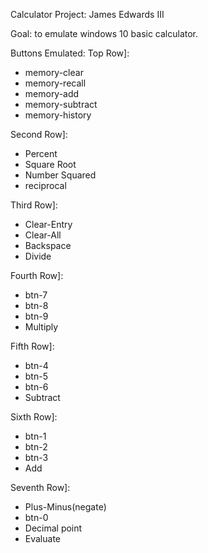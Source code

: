 Calculator Project: James Edwards III

Goal: to emulate windows 10 basic calculator. 

Buttons Emulated: 
Top Row]:
 - memory-clear
 - memory-recall
 - memory-add
 - memory-subtract
 - memory-history

Second Row]:
 - Percent
 - Square Root
 - Number Squared
 - reciprocal

Third Row]:
 - Clear-Entry
 - Clear-All
 - Backspace
 - Divide
 
Fourth Row]:
 - btn-7
 - btn-8
 - btn-9
 - Multiply
 
 Fifth Row]:
 - btn-4
 - btn-5
 - btn-6
 - Subtract
 
 Sixth Row]:
 - btn-1
 - btn-2
 - btn-3
 - Add
 
  Seventh Row]:
 - Plus-Minus(negate)
 - btn-0
 - Decimal point
 - Evaluate
 
 
